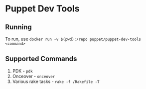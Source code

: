 # Puppet Dev Tools

## Running

To run, use `docker run -v $(pwd):/repo puppet/puppet-dev-tools <command>`

## Supported Commands

1. PDK - `pdk`
2. Onceover - `onceover`
3. Various rake tasks - `rake -f /Rakefile -T`
